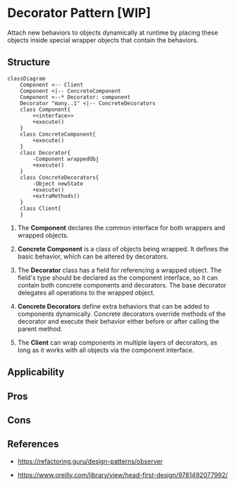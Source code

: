 # Decorator Pattern [WIP]

Attach new behaviors to objects dynamically at runtime by placing these objects inside special wrapper objects that contain the behaviors. 

## Structure

```mermaid
classDiagram
    Component <-- Client
    Component <|-- ConcreteComponent
    Component <--* Decorator: component
    Decorator "many..1" <|-- ConcreteDecorators
    class Component{
        <<interface>>
        +execute()
    }
    class ConcreteComponent{
        +execute()
    }
    class Decorator{
        -Component wrappedObj
        +execute()
    }
    class ConcreteDecorators{
        -Object newState
        +execute()
        +extraMethods()
    }
    class Client{
    }
```

1. The **Component** declares the common interface for both wrappers and wrapped objects.

2. **Concrete Component** is a class of objects being wrapped. It defines the basic behavior, which can be altered by decorators.

3. The **Decorator** class has a field for referencing a wrapped object. The field's type should be declared as the component interface, so it can contain both concrete components and decorators. The base decorator delegates all operations to the wrapped object.

4. **Concrete Decorators** define extra behaviors that can be added to components dynamically. Concrete decorators override methods of the decorator and execute their behavior either before or after calling the parent method.

5. The **Client** can wrap components in multiple layers of decorators, as long as it works with all objects via the component interface.

## Applicability

## Pros

## Cons

## References
- https://refactoring.guru/design-patterns/observer

- https://www.oreilly.com/library/view/head-first-design/9781492077992/